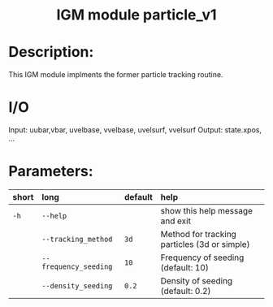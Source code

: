 
### <h1 align="center" id="title">IGM module particle_v1 </h1>

# Description:

This IGM module implments the former particle tracking routine.

# I/O

Input: uubar,vbar, uvelbase, vvelbase, uvelsurf, vvelsurf
Output: state.xpos, ...
 
# Parameters: 


|short|long|default|help|
| :--- | :--- | :--- | :--- |
|`-h`|`--help`||show this help message and exit|
||`--tracking_method`|`3d`|Method for tracking particles (3d or simple)|
||`--frequency_seeding`|`10`|Frequency of seeding (default: 10)|
||`--density_seeding`|`0.2`|Density of seeding (default: 0.2)|
